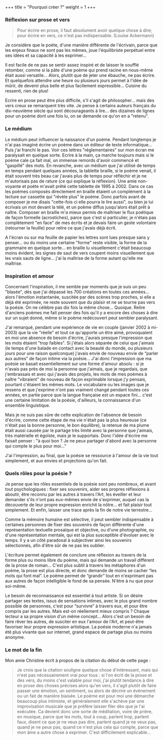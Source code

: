 +++
title = "Pourquoi créer ?"
weight = 1
+++

### Réflexion sur prose et vers

>Pour écrire en prose, il faut absolument avoir quelque chose à dire; pour écrire en vers, ce n'est pas indispensable.
>(Louise Ackermann)

Je considère que le poète, d'une manière différente de l'écrivain, parce que les enjeux finaux ne sont pas les mêmes, joue l'équilibriste perpétuel entre ses idées et sa capacité à les exprimer...

Il est facile de ne pas se sentir assez inspiré et de laisser le soufflé retomber, comme si la pâte d'une poème qui prend racine en nous-même était aussi versatile... Alors, plutôt que de jeter une ébauche, ne pas écrire. Et quelquefois attendre une heure ou plusieurs jours permet à l'idée de mûrir, de devenir plus belle et plus facilement expressible... Cuisine du ressenti, rien de plus!

Ecrire en prose peut être plus difficile, s'il s'agit de philosopher... mais des vers creux se remarquent très vite. Je pense à certains auteurs français du dix-neuvième siècle qui sont décourageants à lire... des dizaines de lignes pour un poème dont une fois lu, on se demande ce qu'on en a "retenu".

### Le médium

Le médium peut influencer la naissance d'un poème. Pendant longtemps je n'ai pas imaginé écrire un poème dans un éditeur de texte informatique... Puis j'ai franchi le pas. Voir ces lettres "réglementaires" sur mon écran me paralysait en quelque sorte. Ecrire à la main, ça marche toujours mais si le poème cale ça fait mal, un immense remords d'avoir commencé et "gaspillé" des mots. En revanche, avec un médium que j'ai utilisé de temps en temps pendant quelques années, la tablette braille, si le poème venait, il était souvent très beau car j'avais plus de temps pour réfléchir et je ne m'autorisais pas de rature (ce qui explique la réflexion). Une amie non-voyante et poète m'avait prêté cette tablette de 1995 à 2002. Dans ce cas les poèmes composés directement en braille étaient un complément à la lecture sur cassette qui "révèle plus" le poème. Donc parfois avant de composer je me disais "cette-fois ci elle pourra le lire aussi", ou bien je lui écrivais un mot devant la télé, et un poème diffus jusqu'alors était prêt à naître. Composer en braille m'a mieux permis de maîtriser le flux poétique de façon formelle (acrostiches), parce que c'est si particulier, je n'étais pas complètement "en face" de mes écrits et je devais faire un geste volontaire (retourner la feuille) pour relire ce que j'avais déjà écrit.

A l'écran ou sur ma feuille de papier les lettres sont lues presque sans y penser... ou du moins une certaine "forme" reste visible, la forme de la grammaire en quelque sorte... en braille lu visuellement c'était beaucoup moins évident, les signes de saut de vers coupent moins visuellement que les vrais sauts de ligne... j'ai la maîtrise de la forme autant qu'elle me maîtrise.

### Inspiration et amour

Concernant l'inspiration, il me semble par moments que je suis un peu "blasée", dès que j'ai dépassé les 700 créations en toutes ces années... alors l'émotion instantanée, suscitée par des scènes trop proches, si elle a déjà été exprimée, ne reste souvent que du plaisir et ne se tourne pas vers la poésie. On ne célèbre pas dix fois la même chose... Quoique. Relire d'anciens poèmes me fait penser des fois qu'il y a encore des choses à dire sur un sujet donné, même si le poème redécouvert peut sembler paralysant.

J'ai remarqué, pendant une expérience de vie en couple (janvier 2002 à mi-2003) que la vie "réelle" et tout ce qu'apporte un être aimé, provoquaient en moi une absence de besoin d'écrire, j'aurais presque l'impression que les mots étaient "trop faibles". Si j'étais alors séparée de celui que j'aimais (le temps d'une balade en contact avec la beauté du monde, ou plusieurs jours pour une raison quelconque) j'avais envie de nouveau envie de “parler aux autres” de façon intime via la poésie... J'ai donc l'impression que ma poésie se basait essentiellement sur une forme d'amour absolu : si je n'avais pas près de moi la personne que j'aimais, que je regardais, que j'embrassais et avec qui j'avais des projets, les mots de mes poèmes à naître "vibraient" de nouveau de façon exprimable lorsque j'y pensais, pourtant c'étaient les mêmes mots. Le vocabulaire ou les images que je ressens et que j'exprime n'ont pas vraiment changé pendant toutes ces années, en partie parce que la langue française est un espace fini... c'est une certaine limitation de la poésie, d'ailleurs, la connaissance d'un ensemble linguistique.

Mais je ne suis pas sûre de cette explication de l'absence de besoin d'écrire, comme cette étape de ma vie n'était pas la plus heureuse (ce n'était pas la bonne personne, le bon équilibre), la retenue de ma plume était aussi causée par le partage très limité avec la personne que j'aimais, très matérielle et égoïste, mais je le supportais. Donc l'idée d'écrire me faisait penser : "à quoi bon ? Je ne peux partager d'abord avec la personne qui compte le plus pour moi..."

J'ai l'impression, au final, que la poésie se ressource à l'amour de la vie tout simplement, et aux envies et projections qu'on fait.

### Quels rôles pour la poésie ?

Je pense que les rôles essentiels de la poésie sont peu nombreux, et avant tout psychologiques : fixer ses souvenirs, aider ses propres réflexions à aboutir, être reconnu par les autres à travers l'Art, les éveiller et leur demander s'ils n'ont pas eux-mêmes envie de s'exprimer, auquel cas la découverte de leur propre expression enrichit la nôtre... et fait plaisir tout simplement. Et enfin, laisser une trace après la fin de notre vie terrestre...

Comme la mémoire humaine est sélective, il peut sembler indispensable à certaines personnes de fixer des souvenirs de façon différente d'une représentation textuelle prosaïque et objective, ou d'une photographie, ou d'une représentation mentale, qui est la plus susceptible d'évoluer avec le temps. Il y a un côté paradoxal à subjectiver ainsi les souvenirs sélectionnés, afin d'être sûr de ne pas les oublier.

L'écriture permet également de conclure une réflexion au travers de la forme plus ou moins libre du poème, mais qui demande un travail différent de la prose de roman... C'est plus subtil à travers les métaphores d'un poème, la prose est plus directe, et donc demande de moins se cacher “les mots qui font mal”. Le poème permet de “grandir” tout en n'exprimant pas aux autres de façon intelligible le fond de sa pensée. N'être à nu que pour soi-même.

Le besoin de reconnaissance est essentiel à tout artiste. Si on désire partager ses textes, issus de sensations intimes, avec le plus grand nombre possible de personnes, c'est pour “survivre” à travers eux, et pour être compris par les autres. Mais est-on réellement mieux compris ? Chaque lecteur a sa propre vision d'un même concept... Alors c'est un besoin de faire rêver les autres, de susciter en eux l'amour de l'Art, et peut-être favoriser leur propre expression artistique. La poésie moderne n'a jamais été plus vivante que sur internet, grand espace de partage plus ou moins anonyme.

### Le mot de la fin

Mon amie Christine écrit à propos de la citation du début de cette page :

>Je crois que la citation souligne quelque chose d'intéressant, mais qui n'est pas nécessairement vrai pour tous : si l'on écrit de la prose et des vers, du moins c'est valable pour moi, j'ai plutôt tendance à dire en prose des choses précises alors qu'en vers, il s'agit plutôt de faire passer une émotion, un sentiment, ou alors de décrire un événement ou un fait de manière biaisée. Le poème est pour moi une démarche beaucoup plus intimiste, et généralement elle s'achève par une improvisation musicale que je préfère laisser filer dès que je l'ai exécutée. Ca devient donc une sorte de méditation, voire de prière, en musique, parce que les mots, tout à coup, parlent trop, parlent faux, disent ce que je ne veux pas dire, parlent quand je ne veux pas, quand je ne peux pas, quand ce n'est plus cela qui compte, parce que mon âme a autre chose à exprimer. C'est difficilement explicable...
